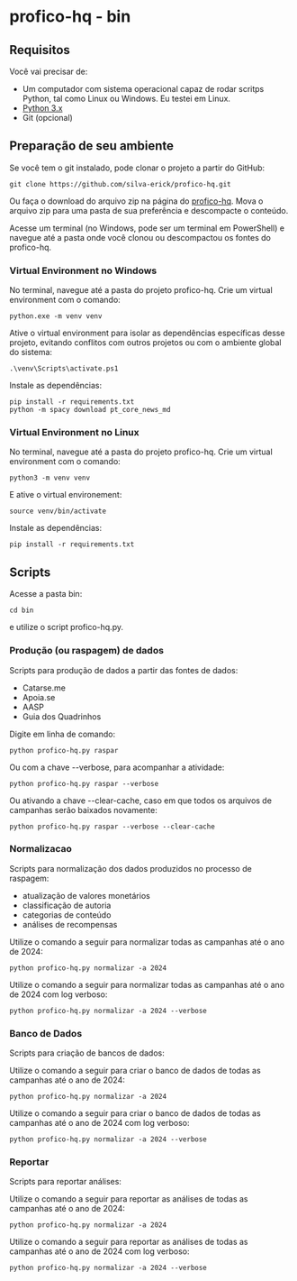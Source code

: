 # profico-hq - bin

## Requisitos

Você vai precisar de:
- Um computador com sistema operacional capaz de rodar scritps Python, tal como Linux ou Windows. Eu testei
em Linux.
- [Python 3.x](https://www.python.org/downloads/)
- Git (opcional)

## Preparação de seu ambiente

Se você tem o git instalado, pode clonar o projeto a partir do GitHub:

```
git clone https://github.com/silva-erick/profico-hq.git
```

Ou faça o download do arquivo zip na página do [profico-hq](https://github.com/silva-erick/profico-hq).
Mova o arquivo zip para uma pasta de sua preferência e descompacte o conteúdo.

Acesse um terminal (no Windows, pode ser um terminal em PowerShell) e navegue até a pasta onde você clonou ou descompactou
os fontes do profico-hq.

### Virtual Environment no Windows

No terminal, navegue até a pasta do projeto profico-hq. Crie um virtual environment com o comando:

```
python.exe -m venv venv
```

Ative o virtual environment para isolar as dependências específicas
desse projeto, evitando conflitos com outros projetos ou com o ambiente global do sistema:

```
.\venv\Scripts\activate.ps1
```

Instale as dependências:

```
pip install -r requirements.txt
python -m spacy download pt_core_news_md
```

### Virtual Environment no Linux

No terminal, navegue até a pasta do projeto profico-hq. Crie um virtual environment com o comando:

```
python3 -m venv venv
```

E ative o virtual environement:

```
source venv/bin/activate
```

Instale as dependências:

```
pip install -r requirements.txt
```

## Scripts

Acesse a pasta bin:

```
cd bin
```

e utilize o script profico-hq.py.

### Produção (ou raspagem) de dados

Scripts para produção de dados a partir das fontes de dados:
- Catarse.me
- Apoia.se
- AASP
- Guia dos Quadrinhos

Digite em linha de comando:
```
python profico-hq.py raspar
```

Ou com a chave --verbose, para acompanhar a atividade:
```
python profico-hq.py raspar --verbose
```
Ou ativando a chave --clear-cache, caso em que todos os arquivos de campanhas serão baixados novamente:
```
python profico-hq.py raspar --verbose --clear-cache
```


### Normalizacao

Scripts para normalização dos dados produzidos no processo de raspagem:
- atualização de valores monetários
- classificação de autoria
- categorias de conteúdo
- análises de recompensas

Utilize o comando a seguir para normalizar todas as campanhas até o ano de 2024:
```
python profico-hq.py normalizar -a 2024
```

Utilize o comando a seguir para normalizar todas as campanhas até o ano de 2024 com log verboso:
```
python profico-hq.py normalizar -a 2024 --verbose
```


### Banco de Dados

Scripts para criação de bancos de dados:

Utilize o comando a seguir para criar o banco de dados de todas as campanhas até o ano de 2024:
```
python profico-hq.py normalizar -a 2024
```

Utilize o comando a seguir para criar o banco de dados de todas as campanhas até o ano de 2024 com log verboso:
```
python profico-hq.py normalizar -a 2024 --verbose
```


### Reportar

Scripts para reportar análises:

Utilize o comando a seguir para reportar as análises de todas as campanhas até o ano de 2024:
```
python profico-hq.py normalizar -a 2024
```

Utilize o comando a seguir para reportar as análises de todas as campanhas até o ano de 2024 com log verboso:
```
python profico-hq.py normalizar -a 2024 --verbose
```